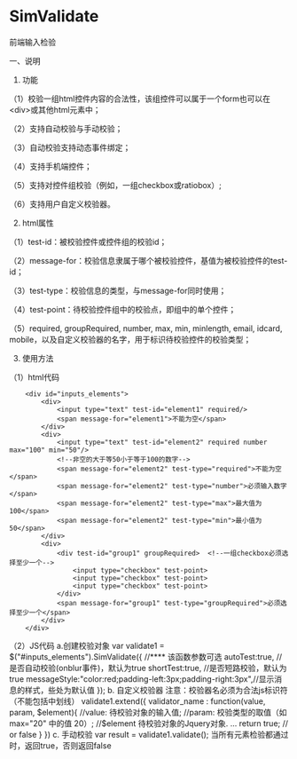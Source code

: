 # SimValidate
前端输入检验
 
一、说明
 1. 功能
 
 （1）校验一组html控件内容的合法性，该组控件可以属于一个form也可以在\<div\>或其他html元素中；

 （2）支持自动校验与手动校验；
 
 （3）自动校验支持动态事件绑定；
 
 （4）支持手机端控件；
 
 （5）支持对控件组校验（例如，一组checkbox或ratiobox）;
 
 （6）支持用户自定义校验器。
 
 2. html属性
 
 （1）test-id：被校验控件或控件组的校验id；

 （2）message-for：校验信息隶属于哪个被校验控件，基值为被校验控件的test-id；
 
 （3）test-type：校验信息的类型，与message-for同时使用；
 
 （4）test-point：待校验控件组中的校验点，即组中的单个控件；
 
 （5）required, groupRequired, number, max, min, minlength, email, idcard, mobile，以及自定义校验器的名字，用于标识待校验控件的校验类型；
 
 3. 使用方法
	
 （1）html代码

		<div id="inputs_elements">
 			<div>
 				<input type="text" test-id="element1" required/>
 				<span message-for="element1">不能为空</span>
 			</div>
 			<div>
 				<input type="text" test-id="element2" required number max="100" min="50"/>  
 				<!--非空的大于等50小于等于100的数字-->
 				<span message-for="element2" test-type="required">不能为空</span>
 				<span message-for="element2" test-type="number">必须输入数字</span>
 				<span message-for="element2" test-type="max">最大值为100</span>
 				<span message-for="element2" test-type="min">最小值为50</span>
 			</div>
 			<div>
 				<div test-id="group1" groupRequired>  <!--一组checkbox必须选择至少一个-->
 					<input type="checkbox" test-point>
 					<input type="checkbox" test-point>
 					<input type="checkbox" test-point>
 				</div>
 				<span message-for="group1" test-type="groupRequired">必须选择至少一个</span>
 			</div>
 		</div>

 （2）JS代码
		a.创建校验对象
	var validate1 = $("#inputs_elements").SimValidate({  //**** 该函数参数可选
				autoTest:true,	//是否自动校验(onblur事件)，默认为true
				shortTest:true,	//是否短路校验，默认为true
					messageStyle:"color:red;padding-left:3px;padding-right:3px",//显示消息的样式，些处为默认值
				});
b. 自定义校验器
	注意：校验器名必须为合法js标识符（不能包括中划线）
	validate1.extend({
		validator_name : function(value, param, $element){ 
			//value: 待校验对象的输入值;
			//param: 校验类型的取值（如 max="20" 中的值 20）;
			//$element 待校验对象的Jquery对象.
			...
			return true; // or false
		}
	})
c. 手动校验
	var result = validate1.validate(); 当所有元素检验都通过时，返回true，否则返回false
